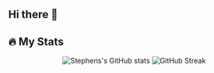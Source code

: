 ## Hi there 👋

## 🔥 My Stats
<p align="center">
  <img src="https://github-readme-stats.vercel.app/api?username=AgbajeStephen&show_icons=true&theme=radical" alt="Stephens's GitHub stats" />
  <img src="https://streak-stats.demolab.com?user=Agbajestephen&theme=radical" alt="GitHub Streak" />
</p>

<!--
**Agbajestephen/Agbajestephen** is a ✨ _special_ ✨ repository because its `README.md` (this file) appears on your GitHub profile.



Here are some ideas to get you started:

- 🔭 I’m currently working on ...
- 🌱 I’m currently learning ...
- 👯 I’m looking to collaborate on ...
- 🤔 I’m looking for help with ...
- 💬 Ask me about ...
- 📫 How to reach me: ...
- 😄 Pronouns: ...
- ⚡ Fun fact: ...
-->
